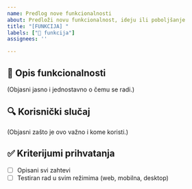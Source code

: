 ```yaml
---
name: Predlog nove funkcionalnosti
about: Predloži novu funkcionalnost, ideju ili poboljšanje
title: "[FUNKCIJA] "
labels: ["🚀 funkcija"]
assignees: ''

---
```


## 📌 Opis funkcionalnosti

(Objasni jasno i jednostavno o čemu se radi.)

## 🔍 Korisnički slučaj

(Objasni zašto je ovo važno i kome koristi.)

## ✅ Kriterijumi prihvatanja

- [ ] Opisani svi zahtevi
- [ ] Testiran rad u svim režimima (web, mobilna, desktop)
